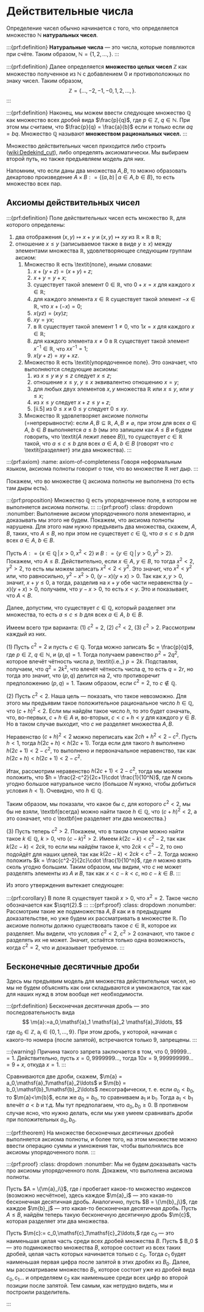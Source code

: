 # Действительные числа

Определение чисел обычно начинается с того, что определяется множество $\mathbb{N}$ **натуральных чисел**. 

:::{prf:definition} 
**Натуральные числа** — это числа, которые появляются при счёте. 
Таким образом, $\mathbb{N} = \{1,2,\ldots,\}$. 
:::

:::{prf:definition}
Далее определяется **множество целых чисел** $\mathbb{Z}$ как множество полученное из $\mathbb{N}$ с добавлением $0$ и противоположных по знаку чисел. Таким образом,
$$
\mathbb{Z} = \{\ldots, -2,-1,-0,1,2,\ldots,\}.
$$
:::

:::{prf:definition}
Наконец, мы можем ввести следующее множество $\mathbb{Q}$ как множество всех дробей вида $\frac{p}{q}$, где $p\in\mathbb{Z}$, $q \in \mathbb{N}$. При этом мы считаем, что $\frac{p}{q} = \frac{a}{b}$ если и только если $aq = bq$. Множество $\mathbb{Q}$ называют **множеством рациональных чисел.**
:::

Множество действительных чисел приходится либо строить (<wiki:Dedekind_cut>), либо определять аксиоматически. Мы выбираем второй путь, но также предъявляем модель для них.

Напомним, что если даны два множества $A, B$, то можно образовать декартово произведение $A\times B: = \{(a,b)\,|\, a\in A, b\in B\}$, то есть множество всех пар.

## Аксиомы действительных чисел

:::{prf:definition}
Поле действительных чисел есть множество $\mathbb{R}$, для которого определены:

1. два отображения $(x,y)\mapsto x+y$ и $(x,y) \mapsto xy$ из $\mathbb{R}\times \mathbb{R}$ в $\mathbb{R}$;
2. отношение $x \le y$ (записываемое также в виде $y \ge  x$) между элементами множества $\mathbb{R},$ удовлетворяющее следующим группам аксиом:
    1. Множество $\mathbb{R}$ есть \textit{поле}, иными словами:
        1. $x+ (y+z) = (x+y)+z;$
        2. $x+y = y+x;$
        3. существует такой элемент $0 \in \mathbb{R}$, что $0+x= x$ для каждого $x \in \mathbb{R};$
        4. для каждого элемента $x\in \mathbb{R}$ существует такой элемент $-x \in \mathbb{R}$, что $x+(-x) = 0$;
        5. $x(yz) = (xy)z;$
        6. $xy = yx;$
        7. в $\mathbb{R}$ существует такой элемент $1 \ne 0$, что $1 x = x$ для каждого $x\in \mathbb{R};$
        8. для каждого элемента $x \ne 0$ в $\mathbb{R}$ существует такой элемент $x^{-1} \in \mathbb{R}$, что $xx^{-1} = 1;$
        9. $x(y+z) = xy + xz$.
    2. Множество $\mathbb{R}$ есть \textit{упорядоченное поле}. Это означает, что выполняются следующие аксиомы:
        1. из $x\le y$ и $y\le z$ следует $x\le z$;
        2. отношение $x\le y$, $y\le x$ эквивалентно отношению $x = y$;
        3. для любых двух элементов $x,y$ множества $\mathbb{R}$ или $x\le y$, или $y \le x$;
        4. из $x \le y$ следует $x+z \le y+z$;
        5. [ii.5] из $0 \le x$ и $0 \le y$ следует $0 \le xy$.
    3. Множество $\mathbb{R}$ удовлетворяет аксиоме полноты (=непрерывности):
    если $A,B\subseteq \mathbb{R}$, $A,B \ne \varnothing$, при этом для всех $a\in A$, $b\in B$ выполняется $a \le b$ (мы это запишем как $A\le B$ и будем говорить, что \textit{$A$ лежит левее $B$}), то существует $c \in \mathbb{R}$ такой, что $a\le c \le b$ для всех $a\in A$, $b\in B$ (говорят что $c$ \textit{разделяет} эти два множества).
:::

:::{prf:axiom}
:name: axiom-of-completeness
Говоря неформальным языком, аксиома полноты говорит о том, что во множестве $\mathbb{R}$ нет дыр. 
:::

Покажем, что во множестве $\mathbb{Q}$ аксиома полноты не выполнена (то есть там дыры есть).

:::{prf:proposition}
    Множество $\mathbb{Q}$ есть упорядоченное поле, в котором не выполняется аксиома полноты.
:::
:::{prf:proof}
:class: dropdown
:nonumber:
Выполнение аксиом упорядоченного поля элементарно, и доказывать мы этого не будем. Покажем, что аксиома полноты нарушена. Для этого нам нужно предъявить два множества, скажем, $A,B$, таких, что $A \le B$, но при этом не существует $c\in \mathbb{Q}$, что $a\le c \le b$ для всех $a\in A$, $b\in B.$

Пусть $A: = \{x \in \mathbb{Q}\, | \, x >0, x^2 <2\}$ и $B: = \{y \in \mathbb{Q}\, |\, y>0, y^2 >2\}$. Покажем, что $A\le B$. Действительно, если $x\in A$, $y \in B$, то тогда $x^2 <2$, $y^2 >2$, то есть мы можем записать $x^2<2<y^2$. Это значит, что $x^2<y^2$ или, что равносильно, $y^2-x^2>0$, $(y-x)(y+x)>0$. Так как $x,y >0$, значит, $x+y \le 0$, а тогда, разделив на $x+y$ обе части неравенства $(y-x)(y+x)>0$, получаем, что $y-x >0$, то есть $x<y$. Это и показывает, что $A<B$.

Далее, допустим, что существует $c \in \mathbb{Q}$, который разделяет эти множества, то есть $a\le c \le b$ для всех $a\in A$, $b\in B.$

Имеем всего три варианта: (1) $c^2 = 2$, (2) $c^2 <2$, (3) $c^2 >2$. Рассмотрим каждый из них.
    
(1) Пусть $c^2 =2$ и пусть $c\in \mathbb{Q}$. Тогда можно записать $c = \frac{p}{q}$, где $p \in \mathbb{Z}$, $q \in \mathbb{N}$, и $(p,q) = 1$. Тогда получаем равенство $p^2 = 2q^2$, которое влечёт чётность числа $p$, \textit{i.e.,} $p = 2k$. Подставляя, получаем, что $q^2 = 2k^2$, что влечёт чётность числа $q$, то есть $q = 2r$, но тогда это значит, что $(p,q)$ делится на $2$, что противоречит предположению $(p,q) =1$. Таким образом, если $c^2 = 2$, то $c\notin \mathbb{Q}$.
    
(2) Пусть $c^2 <2$. Наша цель — показать, что такое невозможно. Для этого мы предъявим такое положительное рациональное число $h\in \mathbb{Q}$, что $(c+h)^2 <2$. Если мы найдём такое число $h$, то это будет означать, что, во-первых, $c+h \in A$ и, во-вторых, $c < c+h <y$ для каждого $y \in B$. Но в таком случае выходит, что $c$ не разделяет множества $A,B$.

Неравенство $(c+h)^2<2$ можно переписать как $2ch + h^2 < 2- c^2$. Пусть $h<1$, тогда $h(2c+h)<h(2c+1)$. Тогда если для такого $h$ выполнено $h(2c+1)<2-c^2$, то выполнено и первоначальное неравенство, так как $h(2c+h)<h(2c+1)<2-c^2$.

Итак, рассмотрим неравенство $h(2c+1)<2-c^2$, тогда мы можем положить, что $h = \frac{2-c^2}{2c+1}\cdot \frac{1}{10^N}$, где $N$ сколь угодно большое натуральное число (большое $N$ нужно, чтобы добиться условия $h<1$). Очевидно, что $h \in \mathbb{Q}.$

Таким образом, мы показали, что какое бы $c$, для которого $c^2<2$, мы бы не взяли, \textbf{всегда} можно найти такое $h\in \mathbb{Q}$, что $(c+h)^2<2$, а это означает, что $c$ \textbf{не разделяет эти два множества.}

(3) Пусть теперь $c^2>2$. Покажем, что в таком случае можно найти такое $k\in \mathbb{Q}$, $k>0$, что $(c-k)^2 >2$. Имеем $k(2c-k)<c^2-2$, так как $k(2c - k)<2ck$, то если мы найдём такое $k$, что $2ck < c^2 - 2$, то оно подойдёт для наших целей, так как $k(2c-k)<2ck < c^2-2$. Тогда можно положить $k = \frac{c^2-2}{2c}\cdot \frac{1}{10^n}$, где $n$ можно взять сколь угодно большим. Таким образом, мы видим, что $c$ не может разделять элементы из $A$ и $B$, так как $x<c-k<c$, но $c-k \in B$. 
:::

Из этого утверждения вытекает следующее:

:::{prf:corollary}
    В поле $\mathbb{R}$ существует такой $x>0$, что $x^2 = 2$. Такое число обозначается как $\sqrt{2}.$
:::
:::{prf:proof}
:class: dropdown
:nonumber:
 Рассмотрим такие же подмножества $A,B$ как и в предыдущем доказательстве, но уже будем их рассматривать в множестве $\mathbb{R}$. По аксиоме полноты должно существовать такое $c\in \mathbb{R}$, которое их разделяет.  Мы видели, что условия $c^2<2$, $c^2>2$ означают, что такое $c$ разделять их не может. Значит, остаётся только одна возможность, когда $c^2 =2$, что и доказывает требуемое.
:::

## Бесконечные десятичные дроби

Здесь мы предъявим модель для множества действительных чисел, но мы не будем объяснять как они складываются и умножаются, так как для наших нужд в этом вообще нет необходимости.


:::{prf:definition}
    Бесконечная десятичная дробь — это последовательность вида 
    $$
     \m{a}:=a_0,\mathsf{a}_1 \mathsf{a}_2 \mathsf{a}_3\ldots,
    $$
где $a_0 \in \mathbb{Z}$, $\mathsf{a}_i \in \{0,1,\ldots, 9\}$. При этом дробь, у которой, начиная с какого-то номера (после запятой), встречаются только $9$, запрещены.
:::

:::{warning}
    Причина такого запрета заключается в том, что $0,99999\ldots = 1$. Действительно, пусть $x = 0,9999999\ldots$, тогда $10x = 9,999999999\ldots = 9 + x$, откуда $x=1$.
:::

Сравниваются две дроби, скажем, $\m{a} = a_0,\mathsf{a}_1\mathsf{a}_2\ldots$ и $\m{b} = b_0,\mathsf{b}_1\mathsf{b}_2\ldots$ лексографически, т. е. если $a_0<b_0$, то $\m{a}<\m{b}$, если же $a_0=b_0$, то сравниваем $\mathsf{a}_1$ и $\mathsf{b}_1$. Тогда $\mathsf{a}_1<\mathsf{b}_1$ влечёт $a<b$ и т.д. Мы тут предполагаем, что $a_0,b_0 \ge 0$. В противном случае ясно, что нужно делать, если мы уже умеем сравнивать дроби при положительных $a_0,b_0.$

:::{prf:theorem}
    На множестве бесконечных десятичных дробей выполняется аксиома полноты, и более того, на этом множестве можно ввести операцию суммы и умножения так, чтобы выполнялись все аксиомы упорядоченного поля.
:::

:::{prf:proof}
:class: dropdown
:nonumber:
Мы не будем доказывать часть про аксиомы упорядоченного поля. Докажем, что выполнена аксиома полноты.

Пусть $A = \{\m{a}_i\}$, где $i$ пробегает какое-то множество индексов (возможно несчётное), здесь каждое $\m{a}_i$ — это какая-то бесконечная десятичная дробь. Аналогично, пусть $B = \{\m{b}_j\}$, где каждое $\m{b}_j$ — это какая-то бесконечная десятичная дробь. Пусть $A\le B$, найдём теперь такую бесконечную десятичную дробь $\m{c}$, которая разделяет эти два множества. 

Пусть $\m{c}:= c_0,\mathsf{c}_1\mathsf{c}_2\ldots,$ где $c_0$ — это наименьшая целая часть среди всех дробей множества $B$. Пусть $ B_0 $ — это подмножество множества $B$, которое состоит из всех таких дробей, целая часть которых начинается только с $c_0$. Тогда $c_1$ будет наименьшая первая цифра после запятой в этих дробях из $B_0$. Далее, мы рассматриваем множество $B_1$, которое состоит уже из дробей вида $c_0,\mathsf{c}_1\ldots$ и определяем $\mathsf{c}_2$ как наименьшее среди всех цифр во второй позиции после запятой. Тем самым, как нетрудно видеть, мы и построили разделитель.
 
:::